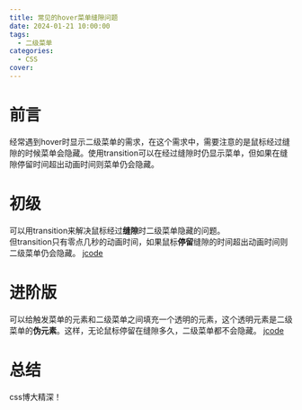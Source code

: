 ```yaml
---
title: 常见的hover菜单缝隙问题
date: 2024-01-21 10:00:00
tags:
  - 二级菜单
categories:
  - CSS
cover: 
---
```

# 前言
经常遇到hover时显示二级菜单的需求，在这个需求中，需要注意的是鼠标经过缝隙的时候菜单会隐藏。使用transition可以在经过缝隙时仍显示菜单，但如果在缝隙停留时间超出动画时间则菜单仍会隐藏。
# 初级
可以用transition来解决鼠标经过**缝隙**时二级菜单隐藏的问题。  
但transition只有零点几秒的动画时间，如果鼠标**停留**缝隙的时间超出动画时间则二级菜单仍会隐藏。
[jcode](https://code.juejin.cn/pen/7326198843110850623)
# 进阶版
可以给触发菜单的元素和二级菜单之间填充一个透明的元素，这个透明元素是二级菜单的**伪元素**。这样，无论鼠标停留在缝隙多久，二级菜单都不会隐藏。
[jcode](https://code.juejin.cn/pen/7326202794765975562)
# 总结
css博大精深！
